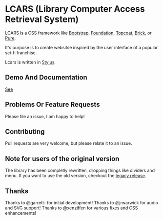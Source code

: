 LCARS (Library Computer Access Retrieval System)
================================================

LCARS is a CSS framework like [Bootstrap](http://getbootstrap.com/), [Foundation](http://foundation.zurb.com/), [Topcoat](http://topcoat.io/), [Brick](http://mozilla.github.io/brick/index.html), or [Pure](http://purecss.io/).

It's purpose is to create websitse inspired by the user interface of a popular sci-fi franchise.

Lcars is written in [Stylus](http://learnboost.github.io/stylus/).

## Demo And Documentation

[See](http://joernweissenborn.github.io/lcars/)

## Problems Or Feature Requests

Please file an issue, I am happy to help!

## Contributing

Pull requests are very welcome, but please relate it to an issue.

## Note for users of the original version

The library has been completly rewritten, dropping things like dividers and menu. If you want to use the old version, checkout the [legacy release](https://github.com/joernweissenborn/lcars/releases/tag/0.1).

## Thanks

Thanks to @garrett- for initial development!
Thanks to @jrwarwick for audio and SVG support!
Thanks to @xenziffen for various fixes and CSS enhancements!


